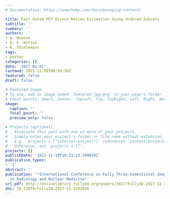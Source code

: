 ```yaml
---
# Documentation: https://wowchemy.com/docs/managing-content/

title: Fast Gated PET Direct Motion Estimation Using Ordered Subsets
subtitle: ''
summary: ''
authors:
- A. Bousse
- B. F. Hutton
- K. Thielemans
tags:
- poster
categories: []
date: '2017-01-01'
lastmod: 2021-11-06T08:54:56Z
featured: false
draft: false

# Featured image
# To use, add an image named `featured.jpg/png` to your page's folder.
# Focal points: Smart, Center, TopLeft, Top, TopRight, Left, Right, BottomLeft, Bottom, BottomRight.
image:
  caption: ''
  focal_point: ''
  preview_only: false

# Projects (optional).
#   Associate this post with one or more of your projects.
#   Simply enter your project's folder or file name without extension.
#   E.g. `projects = ["internal-project"]` references `content/project/deep-learning/index.md`.
#   Otherwise, set `projects = []`.
projects: []
publishDate: '2022-11-19T16:32:13.599878Z'
publication_types:
- '1'
abstract: ''
publication: '*International Conference on Fully Three-Dimensional Image Reconstruction
  in Radiology and Nuclear Medicine*'
url_pdf: http://onlinelibrary.fully3d.org/papers/2017/Fully3D.2017-11-3202020.pdf
doi: 10.12059/Fully3D.2017-11-3202020
---
```


